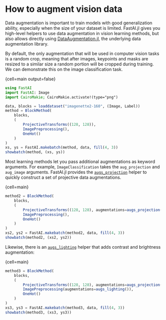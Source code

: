 # How to augment vision data

Data augmentation is important to train models with good generalization ability, especially when the size of your dataset is limited. FastAI.jl gives you high-level helpers to use data augmentation in vision learning methods, but also allows directly using [DataAugmentation.jl](https://github.com/lorenzoh/DataAugmentation.jl), the underlying data augmentation library.

By default, the only augmentation that will be used in computer vision tasks is a random crop, meaning that after images, keypoints and masks are resized to a similar size a random portion will be cropped during training. We can demonstrate this on the image classification task.

{cell=main output=false}
```julia
using FastAI
import FastAI: Image
import CairoMakie; CairoMakie.activate!(type="png")

data, blocks = loaddataset("imagenette2-160", (Image, Label))
method = BlockMethod(
    blocks,
    (
        ProjectiveTransforms((128, 128)),
        ImagePreprocessing(),
        OneHot()
    )
)
xs, ys = FastAI.makebatch(method, data, fill(4, 3))
showbatch(method, (xs, ys))     
```


Most learning methods let you pass additional augmentations as keyword arguments. For example, `ImageClassification` takes the `aug_projection` and `aug_image` arguments. FastAI.jl provides the [`augs_projection`](#) helper to quickly construct a set of projective data augmentations.

{cell=main}
```julia
method2 = BlockMethod(
    blocks,
    (
        ProjectiveTransforms((128, 128), augmentations=augs_projection()),
        ImagePreprocessing(),
        OneHot()
    )
)
xs2, ys2 = FastAI.makebatch(method2, data, fill(4, 3))
showbatch(method2, (xs2, ys2))
```


Likewise, there is an [`augs_lighting`](#) helper that adds contrast and brightness augmentation:

{cell=main}
```julia
method3 = BlockMethod(
    blocks,
    (
        ProjectiveTransforms((128, 128), augmentations=augs_projection()),
        ImagePreprocessing(augmentations=augs_lighting()),
        OneHot()
    )
)
xs3, ys3 = FastAI.makebatch(method3, data, fill(4, 3))
showbatch(method3, (xs3, ys3))
```
